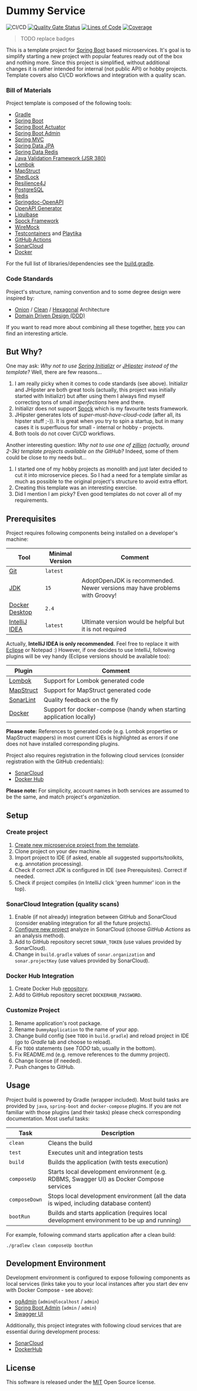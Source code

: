 Dummy Service
=============
![CI/CD](https://github.com/mwierzchowski/dummy-service/workflows/CI/CD/badge.svg)
[![Quality Gate Status](https://sonarcloud.io/api/project_badges/measure?project=mwierzchowski_dummy-service&metric=alert_status)](https://sonarcloud.io/dashboard?id=mwierzchowski_dummy-service)
[![Lines of Code](https://sonarcloud.io/api/project_badges/measure?project=mwierzchowski_dummy-service&metric=ncloc)](https://sonarcloud.io/dashboard?id=mwierzchowski_dummy-service)
[![Coverage](https://sonarcloud.io/api/project_badges/measure?project=mwierzchowski_dummy-service&metric=coverage)](https://sonarcloud.io/dashboard?id=mwierzchowski_dummy-service)

> TODO replace badges

This is a template project for [Spring Boot](https://spring.io/projects/spring-boot) based microservices. It's goal is
to simplify starting a new project with popular features ready out of the box and nothing more. Since this project is
simplified, without additional changes it is rather intended for internal (not public API) or hobby projects. Template
covers also CI/CD workflows and integration with a quality scan.

### Bill of Materials
Project template is composed of the following tools:
- [Gradle](https://gradle.org)
- [Spring Boot](https://spring.io/projects/spring-boot)
- [Spring Boot Actuator](https://docs.spring.io/spring-boot/docs/current/reference/html/production-ready-features.html)
- [Spring Boot Admin](https://github.com/codecentric/spring-boot-admin)
- [Spring MVC](https://docs.spring.io/spring-framework/docs/current/reference/html/web.html)
- [Spring Data JPA](https://spring.io/projects/spring-data-jpa)
- [Spring Data Redis](https://spring.io/projects/spring-data-redis)
- [Java Validation Framework (JSR 380)](https://beanvalidation.org/2.0-jsr380/)
- [Lombok](https://projectlombok.org)
- [MapStruct](https://mapstruct.org)
- [ShedLock](https://github.com/lukas-krecan/ShedLock)
- [Resilience4J](https://github.com/resilience4j/resilience4j)
- [PostgreSQL](https://www.postgresql.org)
- [Redis](https://redislabs.com)
- [Springdoc-OpenAPI](https://springdoc.org)
- [OpenAPI Generator](https://github.com/OpenAPITools/openapi-generator)
- [Liquibase](https://www.liquibase.org)
- [Spock Framework](http://spockframework.org)
- [WireMock](http://wiremock.org)
- [Testcontainers](https://www.testcontainers.org) and [Playtika](https://github.com/Playtika/testcontainers-spring-boot)
- [GitHub Actions](https://github.com/features/actions)
- [SonarCloud](https://sonarcloud.io)
- [Docker](https://www.docker.com) 

For the full list of libraries/dependencies see the [build.gradle](build.gradle).

### Code Standards
Project's structure, naming convention and to some degree design were inspired by:
- [Onion](https://www.codeguru.com/csharp/csharp/cs_misc/designtechniques/understanding-onion-architecture.html) / 
  [Clean](https://blog.cleancoder.com/uncle-bob/2012/08/13/the-clean-architecture.html) /
  [Hexagonal](https://en.wikipedia.org/wiki/Hexagonal_architecture_(software)) Architecture
- [Domain Driven Design (DDD)](https://en.wikipedia.org/wiki/Domain-driven_design)

If you want to read more about combining all these together, 
[here](https://herbertograca.com/2017/11/16/explicit-architecture-01-ddd-hexagonal-onion-clean-cqrs-how-i-put-it-all-together/)
you can find an interesting article.

But Why?
--------

One may ask: *Why not to use [Spring Initializr](https://start.spring.io) or [JHipster](https://www.jhipster.tech)
instead of the template?* Well, there are few reasons...
1. I am really picky when it comes to code standards (see above). Initializr and JHipster are both great tools
   (actually, this project was initially started with Initializr) but after using them I always find myself
   correcting tons of small *imperfections* here and there. 
1. Initializr does not support [Spock](http://spockframework.org) which is my favourite tests framework.
1. JHipster generates lots of *super-must-have-cloud-code* (after all, its hipster stuff ;-)). It is great when you try
   to spin a startup, but in many cases it is superfluous for small - internal or hobby - projects.
1. Both tools do not cover CI/CD workflows.

Another interesting question: *Why not to use one of [zillion](https://github.com/search?q=spring+boot+template)
(actually, around 2-3k) template projects available on the GitHub?* Indeed, some of them could be close to my needs
but...
1. I started one of my hobby projects as monolith and just later decided to cut it into microservice pieces. So I had
   a need for a template similar as much as possible to the original project's structure to avoid extra effort.
1. Creating this template was an interesting exercise.
1. Did I mention I am picky? Even good templates do not cover all of my requirements.
   
Prerequisites
-------------

Project requires following components being installed on a developer's machine:  

Tool                                                                              | Minimal Version    | Comment
----------------------------------------------------------------------------------|--------------------|---------------------------------------------------------------------------
[Git](https://git-scm.com/)                                                       | `latest`           | 
[JDK](https://adoptopenjdk.net/archive.html?variant=openjdk14&jvmVariant=hotspot) | `15`               | AdoptOpenJDK is recommended. Newer versions may have problems with Groovy! 
[Docker Desktop](https://www.docker.com/products/docker-desktop)                  | `2.4`              |
[IntelliJ IDEA](https://www.jetbrains.com/idea/)                                  | `latest`           | Ultimate version would be helpful but it is not required

Actually, **IntelliJ IDEA is only recommended**. Feel free to replace it with [Eclipse](https://www.eclipse.org) or
Notepad :) However, if one decides to use IntelliJ, following plugins will be vey handy (Eclipse versions should be
available too):

Plugin                                                                    | Comment
--------------------------------------------------------------------------|----------------------------------------------------------------------
[Lombok](https://plugins.jetbrains.com/plugin/6317-lombok)                | Support for Lombok generated code
[MapStruct](https://plugins.jetbrains.com/plugin/10036-mapstruct-support) | Support for MapStruct generated code
[SonarLint](https://plugins.jetbrains.com/plugin/7973-sonarlint)          | Quality feedback on the fly 
[Docker](https://plugins.jetbrains.com/plugin/7724-docker)                | Support for docker-compose (handy when starting application locally)

**Please note:** References to generated code (e.g. Lombok properties or MapStruct mappers) in most current IDEs is
highlighted as errors if one does not have installed corresponding plugins.

Project also requires registration in the following cloud services (consider registration with the GitHub credentials):
- [SonarCloud](https://sonarcloud.io)
- [Docker Hub](https://hub.docker.com)

**Please note:** For simplicity, account names in both services are assumed to be the same, and match project's
*organization*. 

Setup
-----

### Create project

1. [Create new microservice project from the template](https://docs.github.com/en/free-pro-team@latest/github/creating-cloning-and-archiving-repositories/creating-a-repository-from-a-template).
1. Clone project on your dev machine.
1. Import project to IDE (if asked, enable all suggested supports/toolkits, e.g. annotation processing).
1. Check if correct JDK is configured in IDE (see Prerequisites). Correct if needed.
1. Check if project compiles (in IntelliJ click 'green hummer' icon in the top).

### SonarCloud Integration (quality scans)

1. Enable (if not already) integration between GitHub and SonarCloud (consider enabling integration for all
   the future projects).
1. [Configure new project](https://sonarcloud.io/projects/create) analyze in SonarCloud (choose *GitHub Actions* as
   an analysis method).
1. Add to GitHub repository secret `SONAR_TOKEN` (use values provided by SonarCloud). 
1. Change in `build.gradle` values of `sonar.organization` and `sonar.projectKey` (use values provided by SonarCloud).

### Docker Hub Integration

1. Create Docker Hub [repository](https://hub.docker.com/repositories).
1. Add to GitHub repository secret `DOCKERHUB_PASSWORD`.

### Customize Project

1. Rename application's root package.
1. Rename `DummyApplication` to the name of your app.
1. Change build config (see `TODO` in `build.gradle`) and reload project in IDE (go to *Gradle* tab and choose to
   reload).
1. Fix `TODO` statements (see *TODO* tab, usually in the bottom).
1. Fix README.md (e.g. remove references to the dummy project).
1. Change license (if needed).
1. Push changes to GitHub.

Usage
-----

Project build is powered by Gradle (wrapper included). Most build tasks are provided by `java`, `spring-boot` and
`docker-compose` plugins. If you are not familiar with those plugins (and their tasks) please check corresponding
documentation. Most useful tasks:

Task          | Description
--------------|----------------------------------------------------------------------------------------------
`clean`       | Cleans the build
`test`        | Executes unit and integration tests
`build`       | Builds the application (with tests execution)
`composeUp`   | Starts local development environment (e.g. RDBMS, Swagger UI) as Docker Compose services
`composeDown` | Stops local development environment (all the data is wiped, including database content)
`bootRun`     | Builds and starts application (requires local development environment to be up and running)  

For example, following command starts application after a clean build:
```
./gradlew clean composeUp bootRun 
```

Development Environment
-----------------------

Development environment is configured to expose following components as local services (links take you to your local
instances after you start dev env with Docker Compose - see above):
- [pgAdmin](http://localhost:81) (`admin@localhost` / `admin`) 
- [Spring Boot Admin](http://localhost:82) (`admin` / `admin`)
- [Swagger UI](http://localhost:83/swagger)

Additionally, this project integrates with following cloud services that are essential during development process:
- [SonarCloud](https://sonarcloud.io/projects)
- [DockerHub](https://hub.docker.com)

License
-------
This software is released under the [MIT](LICENSE) Open Source license.
